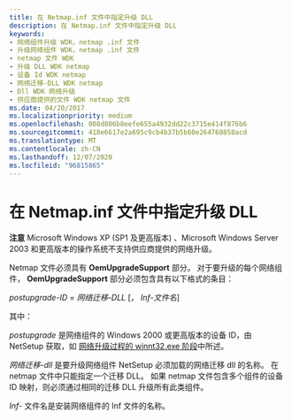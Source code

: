 ```yaml
---
title: 在 Netmap.inf 文件中指定升级 DLL
description: 在 Netmap.inf 文件中指定升级 DLL
keywords:
- 网络组件升级 WDK，netmap .inf 文件
- 升级网络组件 WDK，netmap .inf 文件
- netmap 文件 WDK
- 升级 DLL WDK netmap
- 设备 Id WDK netmap
- 网络迁移-DLL WDK netmap
- Dll WDK 网络升级
- 供应商提供的文件 WDK netmap 文件
ms.date: 04/20/2017
ms.localizationpriority: medium
ms.openlocfilehash: 008d806b8eefe655a4932dd22c3715e414f876b6
ms.sourcegitcommit: 418e6617e2a695c9cb4b37b5b60e264760858acd
ms.translationtype: MT
ms.contentlocale: zh-CN
ms.lasthandoff: 12/07/2020
ms.locfileid: "96815865"
---
```

# <a name="specifying-the-upgrade-dll-in-a-netmapinf-file"></a>在 Netmap.inf 文件中指定升级 DLL





**注意**  Microsoft Windows XP (SP1 及更高版本) 、Microsoft Windows Server 2003 和更高版本的操作系统不支持供应商提供的网络升级。

 

Netmap 文件必须具有 **OemUpgradeSupport** 部分。 对于要升级的每个网络组件， **OemUpgradeSupport** 部分必须包含具有以下格式的条目：

*postupgrade-ID*  = *网络迁移-DLL* \[， *Inf-文件名*\]

其中：

*postupgrade* 是网络组件的 Windows 2000 或更高版本的设备 ID，由 NetSetup 获取，如 [网络升级过程的 winnt32.exe 阶段](winnt32-phase-of-the-network-upgrade-process.md)中所述。

*网络迁移-dll* 是要升级网络组件 NetSetup 必须加载的网络迁移 dll 的名称。 在 netmap 文件中只能指定一个迁移 DLL。 如果 netmap 文件包含多个组件的设备 ID 映射，则必须通过相同的迁移 DLL 升级所有此类组件。

*Inf-* 文件名是安装网络组件的 Inf 文件的名称。

 

 






